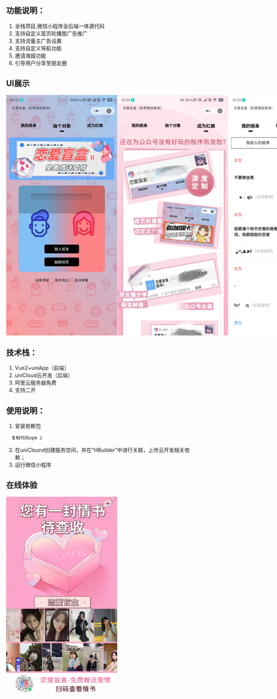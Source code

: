 ## 功能说明：
1. 全栈项目,微信小程序全后端一体源代码
2. 支持自定义首页轮播图广告推广
3. 支持流量主广告设置
4. 支持自定义导航功能
5. 邀请海报功能
6. 引导用户分享至朋友圈

## UI展示
<div style="display: flex;">
  <img src="./readmeImg/2.jpg" width="300px" />
  <img src="./readmeImg/1.jpg" width="300px" />
  <img src="./readmeImg/3.jpg" width="300px" />
</div>

## 技术栈：
1. Vue2+uniApp（前端）
2. uniCloud云开发（后端）
3. 阿里云服务器免费
4. 支持二开

## 使用说明：
1. 安装依赖包

```js
  复制代码npm i
```
2. 在uniClound创建服务空间，并在“HBuilder”中进行关联，上传云开发相关依赖；
3. 运行微信小程序

## 在线体验
<img src="./readmeImg/baibao.jpg" width="300px" />
